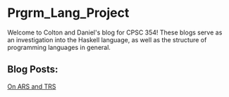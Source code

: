# Prgrm_Lang_Project
Welcome to Colton and Daniel's blog for CPSC 354!
These blogs serve as an investigation into the Haskell language, as well as the structure of programming languages in general.

## Blog Posts:
[On ARS and TRS](https://hackmd.io/s/Hy-ZMCvo7#)